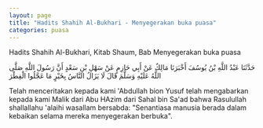 ```yaml
---
layout: page
title: "Hadits Shahih Al-Bukhari - Menyegerakan buka puasa"
categories: puasa
---
```


Hadits Shahih Al-Bukhari, Kitab Shaum, Bab Menyegerakan buka puasa

<p class="arab">
حَدَّثَنَا عَبْدُ اللَّهِ بْنُ يُوسُفَ أَخْبَرَنَا مَالِكٌ عَنْ أَبِي حَازِمٍ عَنْ سَهْلِ بْنِ سَعْدٍ أَنَّ رَسُولَ اللَّهِ صَلَّى اللَّهُ عَلَيْهِ وَسَلَّمَ قَالَ لَا يَزَالُ النَّاسُ بِخَيْرٍ مَا عَجَّلُوا الْفِطْرَ
</p>

Telah menceritakan kepada kami 'Abdullah bion Yusuf telah mengabarkan kepada kami Malik dari Abu HAzim dari Sahal bin Sa'ad bahwa Rasulullah shallallahu 'alaihi wasallam bersabda: "Senantiasa manusia berada dalam kebaikan selama mereka menyegerakan berbuka".